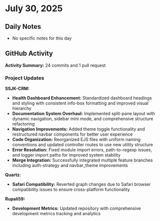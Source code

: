 ﻿# July 30, 2025

## Daily Notes

- No specific notes for this day

## GitHub Activity

**Activity Summary:** 24 commits and 1 pull request

### Project Updates

**SSJK-CRM:**
- **Health Dashboard Enhancement:** Standardized dashboard headings and styling with consistent info-box formatting and improved visual hierarchy
- **Documentation System Overhaul:** Implemented split-pane layout with dynamic navigation, sidebar mini mode, and comprehensive structure refactoring
- **Navigation Improvements:** Added theme toggle functionality and restructured navbar components for better user experience
- **Code Organization:** Reorganized EJS files with uniform naming conventions and updated controller routes to use new utility structure
- **Error Resolution:** Fixed module import errors, path-to-regexp issues, and logger import paths for improved system stability
- **Merge Integration:** Successfully integrated multiple feature branches including auth-strategy and navbar_theme improvements

**Quartz:**
- **Safari Compatibility:** Reverted graph changes due to Safari browser compatibility issues to ensure cross-platform functionality

**Rupali59:**
- **Development Metrics:** Updated repository with comprehensive development metrics tracking and analytics
